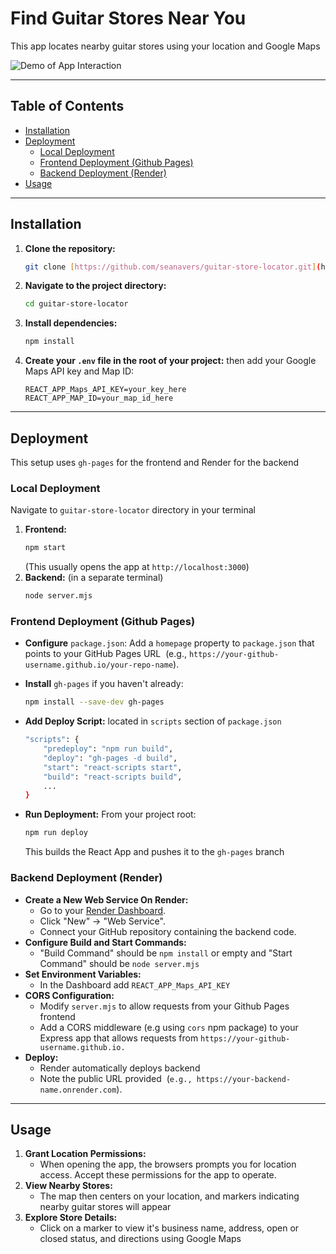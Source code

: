 # Find Guitar Stores Near You

This app locates nearby guitar stores using your location and Google Maps

![Demo of App Interaction](gifs/app-demo.gif)

---

## Table of Contents
* [Installation](#installation)
* [Deployment](#deployment)
    * [Local Deployment](#local-deployment)
    * [Frontend Deployment (Github Pages)](#frontend-deployment-github-pages)
    * [Backend Deployment (Render)](#backend-deployment-render)
* [Usage](#usage)

---

## Installation
1.  **Clone the repository:**
    ```bash
    git clone [https://github.com/seanavers/guitar-store-locator.git](https://github.com/seanavers/guitar-store-locator.git)
    ```
2.  **Navigate to the project directory:**
    ```bash
    cd guitar-store-locator
    ```
3.  **Install dependencies:**
    ```bash
    npm install
    ```
4.  **Create your `.env` file in the root of your project:**
    then add your Google Maps API key and Map ID:

    ```
    REACT_APP_Maps_API_KEY=your_key_here
    REACT_APP_MAP_ID=your_map_id_here
    ```
---

## Deployment
This setup uses `gh-pages` for the frontend and Render for the backend

### Local Deployment
Navigate to `guitar-store-locator` directory in your terminal

1.  **Frontend:**
    ```bash
    npm start
    ```
    (This usually opens the app at `http://localhost:3000`)
2.  **Backend:** (in a separate terminal)
    ```bash
    node server.mjs
    ```

### Frontend Deployment (Github Pages)
-   **Configure** `package.json`: Add a `homepage` property to `package.json` that points to your GitHub Pages URL  (e.g., `https://your-github-username.github.io/your-repo-name`).

-   **Install** `gh-pages` if you haven't already:
    ```bash
    npm install --save-dev gh-pages
    ```
-   **Add Deploy Script:** located in `scripts` section of `package.json`
    ```bash
    "scripts": {
        "predeploy": "npm run build",
        "deploy": "gh-pages -d build",
        "start": "react-scripts start",
        "build": "react-scripts build",
        ...
    }
    ```
* **Run Deployment:** From your project root:
    ```bash
    npm run deploy
    ```
    This builds the React App and pushes it to the `gh-pages` branch

### Backend Deployment (Render)
-   **Create a New Web Service On Render:**
    -   Go to your [Render Dashboard](https://dashboard.render.com/).
    -   Click "New" -> "Web Service".
    -   Connect your GitHub repository containing the backend code.
-   **Configure Build and Start Commands:**
    -   "Build Command" should be `npm install` or empty and "Start Command" should be `node server.mjs`
-   **Set Environment Variables:**
    -   In the Dashboard add `REACT_APP_Maps_API_KEY`
-   **CORS Configuration:**
    -   Modify `server.mjs` to allow requests from your Github Pages frontend
    -   Add a CORS middleware (e.g using `cors` npm package) to your Express app that allows requests from `https://your-github-username.github.io.`
-   **Deploy:**
    -   Render automatically deploys backend
    -   Note the public URL provided  (`e.g., https://your-backend-name.onrender.com`).

---

## Usage
1.  **Grant Location Permissions:**
    -   When opening the app, the browsers prompts you for location access. Accept these permissions for the app to operate.
2.  **View Nearby Stores:**
    -   The map then centers on your location, and markers indicating nearby guitar stores will appear
3.  **Explore Store Details:**
    -   Click on a marker to view it's business name, address, open or closed status, and directions using Google Maps